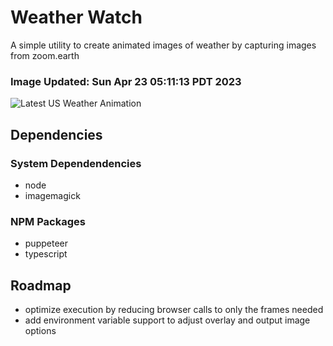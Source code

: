 # Weather Watch

A simple utility to create animated images of weather by capturing images from zoom.earth

### Image Updated: Sun Apr 23 05:11:13 PDT 2023

![Latest US Weather Animation](animations/2023-04-23.webp)

## Dependencies
### System Dependendencies
* node
* imagemagick
### NPM Packages
* puppeteer
* typescript

## Roadmap
* optimize execution by reducing browser calls to only the frames needed
* add environment variable support to adjust overlay and output image options
